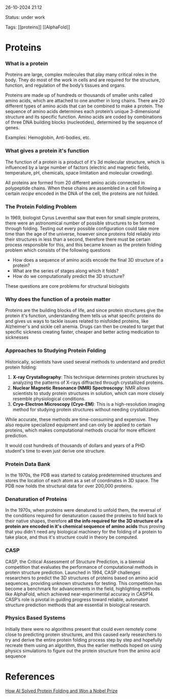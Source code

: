 
26-10-2024 21:12

Status: under work

Tags: [[proteins]] [[AlphaFold]] 


# Proteins

### What is a protein
Proteins are large, complex molecules that play many critical roles in the body. They do most of the work in cells and are required for the structure, function, and regulation of the body’s tissues and organs.

Proteins are made up of hundreds or thousands of smaller units called amino acids, which are attached to one another in long chains. There are 20 different types of amino acids that can be combined to make a protein. The sequence of amino acids determines each protein’s unique 3-dimensional structure and its specific function. Amino acids are coded by combinations of three DNA building blocks (nucleotides), determined by the sequence of genes.

Examples: Hemoglobin, Anti-bodies, etc.


### What gives a protein it's function
The function of a protein is a product of it's 3d molecular structure, which is influenced by a large number of factors (electric and magnetic fields, temperature, pH, chemicals, space limitation and molecular crowding). 

All proteins are formed from 20 different amino acids connected in polypeptide chains. When these chains are assembled in a cell following a certain *recipe* encoded in the DNA of the cell, the proteins are not folded. 

### The Protein Folding Problem
In 1969, biologist Cyrus Leventhal saw that even for small simple proteins, there were an astronomical number of possible structures to be formed through folding. Testing out every possible configuration could take more time than the age of the universe, however since proteins fold reliably into their structures in less than a second, therefore there must be certain process responsible for this, and this became known as the protein folding problem which consists of the following questions

- How does a sequence of amino acids encode the final 3D structure of a protein?
- What are the series of stages along which it folds?
- How do we computationally predict the 3D structure?

These questions are core problems for structural biologists

### Why does the function of a protein matter

Proteins are the building blocks of life, and since protein structures give the protein it's function, understanding them tells us what specific proteins do and gives us ways to tackle issues related to misfolded proteins, like Alzheimer's and sickle cell anemia. Drugs can then be created to target that specific sickness creating faster, cheaper and better acting medication to sicknesses

### Approaches to Studying Protein Folding

Historically, scientists have used several methods to understand and predict protein folding:

1. **X-ray Crystallography**: This technique determines protein structures by analyzing the patterns of X-rays diffracted through crystallized proteins.
2. **Nuclear Magnetic Resonance (NMR) Spectroscopy**: NMR allows scientists to study protein structures in solution, which can more closely resemble physiological conditions.
3. **Cryo-Electron Microscopy (Cryo-EM)**: This is a high-resolution imaging method for studying protein structures without needing crystallization.

While accurate, these methods are time-consuming and expensive. They also require specialized equipment and can only be applied to certain proteins, which makes computational methods crucial for more efficient prediction.

It would cost hundreds of thousands of dollars and years of a PHD student's time to even just derive one structure.

### Protein Data Bank
In the 1970s, the PDB was started to catalog predetermined structures and stores the location of each atom as a set of coordinates in 3D space. The PDB now holds the structural data for over 200,000 proteins.

### Denaturation of Proteins 
In the 1970s, when proteins were denatured to unfold them, the reversal of the conditions required for denaturation caused the proteins to fold back to their native shapes, therefore **all the info required for the 3D structure of a protein are encoded in it's chemical sequence of amino acids** thus proving that you didn't need any biological machinery for the folding of a protein to take place, and thus it's structure could in theory be computed.

### CASP
CASP, the Critical Assessment of Structure Prediction, is a biennial competition that evaluates the performance of computational methods in protein structure prediction. Launched in 1994, CASP challenges researchers to predict the 3D structures of proteins based on amino acid sequences, providing unknown structures for testing. This competition has become a benchmark for advancements in the field, highlighting methods like AlphaFold, which achieved near-experimental accuracy in CASP14. CASP’s role is pivotal in guiding progress toward reliable, automated structure prediction methods that are essential in biological research.
### Physics Based Systems 
Initially there were no algorithms present that could even remotely come close to predicting protein structures, and this caused early researchers to try and derive the entire protein folding process step by step and hopefully recreate them using an algorithm, thus the earlier methods hoped on using physics simulations to figure out the protein structure from the amino acid sequence


# References
[How AI Solved Protein Folding and Won a Nobel Prize](https://youtu.be/cx7l9ZGFZkw?si=qrNDPnxBzkmIne2F)
